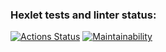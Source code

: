### Hexlet tests and linter status:
[![Actions Status](https://github.com/Ushqo/frontend-project-11/workflows/hexlet-check/badge.svg)](https://github.com/Ushqo/frontend-project-11/actions)
[![Maintainability](https://api.codeclimate.com/v1/badges/e4455469a98321bd5710/maintainability)](https://codeclimate.com/github/Ushqo/frontend-project-11/maintainability)